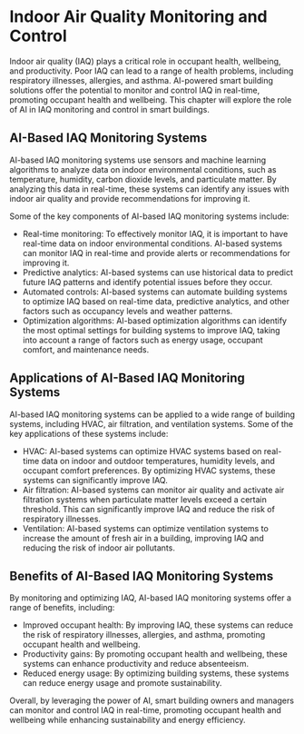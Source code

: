 Indoor Air Quality Monitoring and Control
=========================================================================================

Indoor air quality (IAQ) plays a critical role in occupant health, wellbeing, and productivity. Poor IAQ can lead to a range of health problems, including respiratory illnesses, allergies, and asthma. AI-powered smart building solutions offer the potential to monitor and control IAQ in real-time, promoting occupant health and wellbeing. This chapter will explore the role of AI in IAQ monitoring and control in smart buildings.

AI-Based IAQ Monitoring Systems
-------------------------------

AI-based IAQ monitoring systems use sensors and machine learning algorithms to analyze data on indoor environmental conditions, such as temperature, humidity, carbon dioxide levels, and particulate matter. By analyzing this data in real-time, these systems can identify any issues with indoor air quality and provide recommendations for improving it.

Some of the key components of AI-based IAQ monitoring systems include:

* Real-time monitoring: To effectively monitor IAQ, it is important to have real-time data on indoor environmental conditions. AI-based systems can monitor IAQ in real-time and provide alerts or recommendations for improving it.
* Predictive analytics: AI-based systems can use historical data to predict future IAQ patterns and identify potential issues before they occur.
* Automated controls: AI-based systems can automate building systems to optimize IAQ based on real-time data, predictive analytics, and other factors such as occupancy levels and weather patterns.
* Optimization algorithms: AI-based optimization algorithms can identify the most optimal settings for building systems to improve IAQ, taking into account a range of factors such as energy usage, occupant comfort, and maintenance needs.

Applications of AI-Based IAQ Monitoring Systems
-----------------------------------------------

AI-based IAQ monitoring systems can be applied to a wide range of building systems, including HVAC, air filtration, and ventilation systems. Some of the key applications of these systems include:

* HVAC: AI-based systems can optimize HVAC systems based on real-time data on indoor and outdoor temperatures, humidity levels, and occupant comfort preferences. By optimizing HVAC systems, these systems can significantly improve IAQ.
* Air filtration: AI-based systems can monitor air quality and activate air filtration systems when particulate matter levels exceed a certain threshold. This can significantly improve IAQ and reduce the risk of respiratory illnesses.
* Ventilation: AI-based systems can optimize ventilation systems to increase the amount of fresh air in a building, improving IAQ and reducing the risk of indoor air pollutants.

Benefits of AI-Based IAQ Monitoring Systems
-------------------------------------------

By monitoring and optimizing IAQ, AI-based IAQ monitoring systems offer a range of benefits, including:

* Improved occupant health: By improving IAQ, these systems can reduce the risk of respiratory illnesses, allergies, and asthma, promoting occupant health and wellbeing.
* Productivity gains: By promoting occupant health and wellbeing, these systems can enhance productivity and reduce absenteeism.
* Reduced energy usage: By optimizing building systems, these systems can reduce energy usage and promote sustainability.

Overall, by leveraging the power of AI, smart building owners and managers can monitor and control IAQ in real-time, promoting occupant health and wellbeing while enhancing sustainability and energy efficiency.
